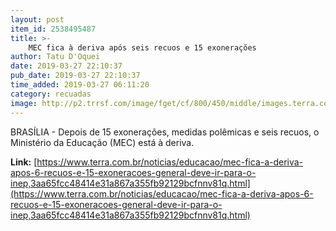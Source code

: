 ```yaml
---
layout: post
item_id: 2538495487
title: >-
    MEC fica à deriva após seis recuos e 15 exonerações
author: Tatu D'Oquei
date: 2019-03-27 22:10:37
pub_date: 2019-03-27 22:10:37
time_added: 2019-03-27 06:11:20
category: recuadas
image: http://p2.trrsf.com/image/fget/cf/800/450/middle/images.terra.com/2019/03/27/1553653253696.jpg
---
```


BRASÍLIA - Depois de 15 exonerações, medidas polêmicas e seis recuos, o Ministério da Educação (MEC) está à deriva.

**Link:** [https://www.terra.com.br/noticias/educacao/mec-fica-a-deriva-apos-6-recuos-e-15-exoneracoes-general-deve-ir-para-o-inep,3aa65fcc48414e31a867a355fb92129bcfnnv81q.html](https://www.terra.com.br/noticias/educacao/mec-fica-a-deriva-apos-6-recuos-e-15-exoneracoes-general-deve-ir-para-o-inep,3aa65fcc48414e31a867a355fb92129bcfnnv81q.html)

